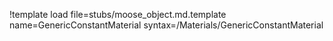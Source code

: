 !template load file=stubs/moose_object.md.template name=GenericConstantMaterial syntax=/Materials/GenericConstantMaterial